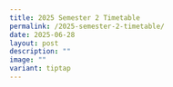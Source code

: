 ```yaml
---
title: 2025 Semester 2 Timetable
permalink: /2025-semester-2-timetable/
date: 2025-06-28
layout: post
description: ""
image: ""
variant: tiptap
---
```

